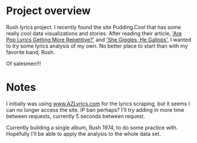 # Project overview

Rush lyrics project. I recently found the site Pudding.Cool that has some really cool data visualizations and stories. After reading their article, <a href="https://pudding.cool/2017/05/song-repetition/">'Are Pop Lyrics Getting More Repetitive?'</a> and <a href="https://pudding.cool/2017/08/screen-direction/">'She Giggles, He Gallops'</a>, I wanted to try some lyrics analysis of my own. No better place to start than with my favorite band, Rush.

Of salesmen!!!

# Notes

I initially was using www.AZLyrics.com for the lyrics scraping, but it seems I can no longer access the site. IP ban perhaps? I'll try adding in more time between requests, currently 5 seconds between request.

Currently building a single album, Rush 1974, to do some practice with. Hopefully I'll be able to apply the analysis to the whole data set.